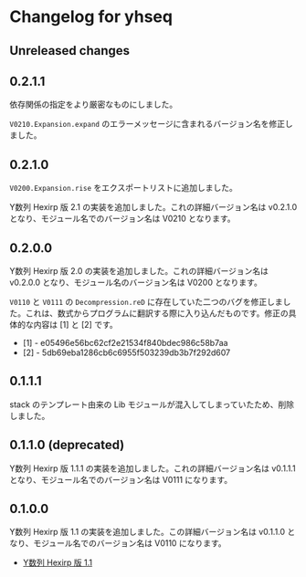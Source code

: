 # Changelog for yhseq

## Unreleased changes

## 0.2.1.1

依存関係の指定をより厳密なものにしました。

`V0210.Expansion.expand` のエラーメッセージに含まれるバージョン名を修正しました。

## 0.2.1.0

`V0200.Expansion.rise` をエクスポートリストに追加しました。

Y数列 Hexirp 版 2.1 の実装を追加しました。これの詳細バージョン名は v0.2.1.0 となり、モジュール名でのバージョン名は V0210 となります。

## 0.2.0.0

Y数列 Hexirp 版 2.0 の実装を追加しました。これの詳細バージョン名は v0.2.0.0 となり、モジュール名のバージョン名は V0200 となります。

`V0110` と `V0111` の `Decompression.reD` に存在していた二つのバグを修正しました。これは、数式からプログラムに翻訳する際に入り込んだものです。修正の具体的な内容は [1] と [2] です。

* [1] - e05496e56bc62cf2e21534f840bdec986c58b7aa
* [2] - 5db69eba1286cb6c6955f503239db3b7f292d607

## 0.1.1.1

stack のテンプレート由来の Lib モジュールが混入してしまっていたため、削除しました。

## 0.1.1.0 (deprecated)

Y数列 Hexirp 版 1.1.1 の実装を追加しました。これの詳細バージョン名は v0.1.1.1 となり、モジュール名でのバージョン名は V0111 になります。

## 0.1.0.0

Y数列 Hexirp 版 1.1 の実装を追加しました。この詳細バージョン名は v0.1.1.0 となり、モジュール名でのバージョン名は V0110 になります。

* [Y数列 Hexirp 版 1.1](https://googology.wikia.org/ja/wiki/%E3%83%A6%E3%83%BC%E3%82%B6%E3%83%BC%E3%83%96%E3%83%AD%E3%82%B0:Hexirp/Y%E6%95%B0%E5%88%97_Hexirp_%E7%89%88_1.1)

